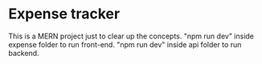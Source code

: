 # Expense tracker

This is a MERN project just to clear up the concepts. 
"npm run dev" inside expense folder to run front-end.
"npm run dev" inside api folder to run backend.
